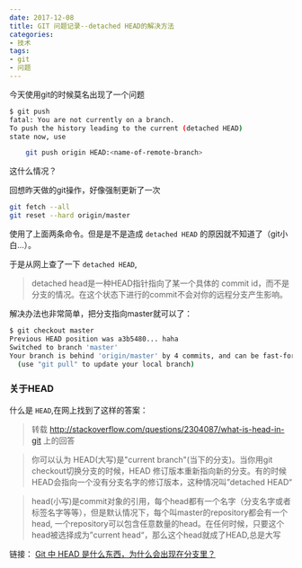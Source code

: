 ```yaml
---
date: 2017-12-08
title: GIT 问题记录--detached HEAD的解决方法
categories: 
- 技术
tags: 
- git
- 问题
---
```


今天使用git的时候莫名出现了一个问题
```bash
$ git push
fatal: You are not currently on a branch.
To push the history leading to the current (detached HEAD)
state now, use

    git push origin HEAD:<name-of-remote-branch>

```

这什么情况？

回想昨天做的git操作，好像强制更新了一次

```bash
git fetch --all
git reset --hard origin/master
```

使用了上面两条命令。但是是不是造成 `detached HEAD` 的原因就不知道了（git小白...）。

于是从网上查了一下 `detached HEAD`, 

> detached head是一种HEAD指针指向了某一个具体的 commit id，而不是分支的情况。在这个状态下进行的commit不会对你的远程分支产生影响。

解决办法也非常简单，把分支指向master就可以了：

```bash
$ git checkout master
Previous HEAD position was a3b5480... haha
Switched to branch 'master'
Your branch is behind 'origin/master' by 4 commits, and can be fast-forwarded.
  (use "git pull" to update your local branch)

```

### 关于HEAD

什么是 `HEAD`,在网上找到了这样的答案：

> 转载 http://stackoverflow.com/questions/2304087/what-is-head-in-git 上的回答

> 你可以认为 HEAD(大写)是"current branch"(当下的分支)。当你用git checkout切换分支的时候，HEAD 修订版本重新指向新的分支。有的时候HEAD会指向一个没有分支名字的修订版本，这种情况叫”detached HEAD“

> head(小写)是commit对象的引用，每个head都有一个名字（分支名字或者标签名字等等），但是默认情况下，每个叫master的repository都会有一个head, 一个repository可以包含任意数量的head。在任何时候，只要这个head被选择成为”current head“，那么这个head就成了HEAD,总是大写

链接： [Git 中 HEAD 是什么东西，为什么会出现在分支里？](https://segmentfault.com/q/1010000000770497)
